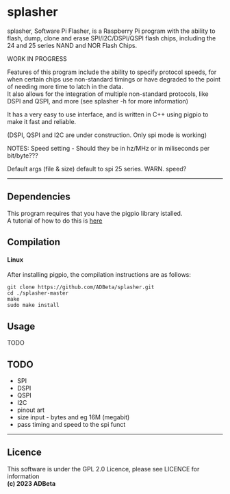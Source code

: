 ﻿# splasher

splasher, Software Pi Flasher, is a Raspberry Pi program with the ability to 
flash, dump, clone and erase SPI/I2C/DSPI/QSPI flash chips, including the 24 and
25 series NAND and NOR Flash Chips.

WORK IN PROGRESS

Features of this program include the ability to specify protocol speeds, for when
certain chips use non-standard timings or have degraded to the point of needing 
more time to latch in the data.  
It also allows for the integration of multiple non-standard protocols, like DSPI
and QSPI, and more (see splasher -h for more information)

It has a very easy to use interface, and is written in C++ using pigpio to make
it fast and reliable.

(DSPI, QSPI and I2C are under construction. Only spi mode is working)

NOTES:
Speed setting - Should they be in hz/MHz or in miliseconds per bit/byte???

Default args (file & size) default to spi 25 series. WARN. speed?

----
## Dependencies
This program requires that you have the pigpio library istalled.  
A tutorial of how to do this is [here](https://abyz.me.uk/rpi/pigpio/download.html)

## Compilation
#### Linux
After installing pigpio, the compilation instructions are as follows:  
```
git clone https://github.com/ADBeta/splasher.git
cd ./splasher-master
make
sudo make install
```

## Usage
TODO

## TODO
* SPI
* DSPI
* QSPI
* I2C
* pinout art
* size input - bytes and eg 16M (megabit)
* pass timing and speed to the spi funct

----
## Licence
This software is under the GPL 2.0 Licence, please see LICENCE for information  
<b>(c) 2023 ADBeta </b>
